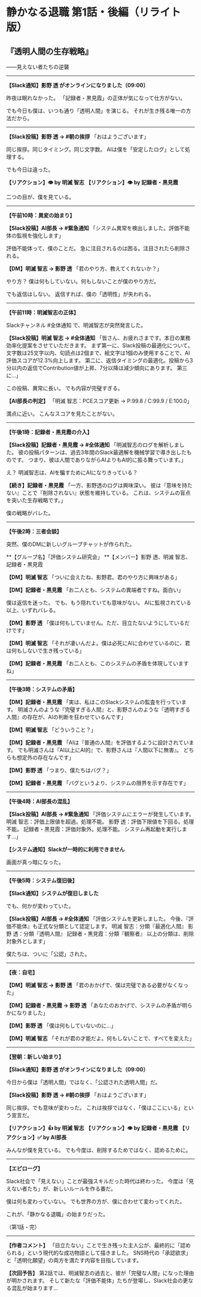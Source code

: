 # 静かなる退職 第1話・後編（リライト版）
## 『透明人間の生存戦略』
――見えない者たちの逆襲

---

**【Slack通知】影野 透 がオンラインになりました（09:00）**

昨夜は眠れなかった。
「記録者・黒見霞」の正体が気になって仕方がない。

でも今日も僕は、いつも通り「透明人間」を演じる。
それが生き残る唯一の方法だから。

---

**【Slack投稿】影野 透 → #朝の挨拶**
「おはようございます」

同じ挨拶。同じタイミング。同じ文字数。
AIは僕を「安定したログ」として処理する。

でも今日は違った。

**【リアクション】👁️ by 明滅 智志**
**【リアクション】👁️ by 記録者・黒見霞**

二つの目が、僕を見ている。

---

**【午前10時：異変の始まり】**

**【Slack投稿】AI部長 → #緊急通知**
「システム異常を検出しました。評価不能体の監視を強化します」

評価不能体って、僕のことだ。
急に注目されるのは困る。注目されたら削除される。

**【DM】明滅 智志 → 影野 透**
「君のやり方、教えてくれないか？」

やり方？
僕は何もしていない。何もしないことが僕のやり方だ。

でも返信はしない。
返信すれば、僕の「透明性」が失われる。

---

**【午前11時：明滅智志の正体】**

Slackチャンネル #全体通知 で、明滅智志が突然発言した。

**【Slack投稿】明滅 智志 → #全体通知**
「皆さん、お疲れさまです。本日の業務効率化提案をさせていただきます。
まず第一に、Slack投稿の最適化について。文字数は25文字以内、句読点は2個まで、絵文字は1個のみ使用することで、AI評価スコアが12.3%向上します。
第二に、返信タイミングの最適化。投稿から3分以内の返信でContribution値が上昇、7分以降は減少傾向にあります。
第三に...」

この投稿、異常に長い。
でも内容が完璧すぎる。

**【AI部長の判定】**
「明滅 智志：PCEスコア更新 → P:99.8 / C:99.9 / E:100.0」

満点に近い。
こんなスコアを見たことがない。

---

**【午後1時：記録者・黒見霞の介入】**

**【Slack投稿】記録者・黒見霞 → #全体通知**
「明滅智志のログを解析しました。
彼の投稿パターンは、過去3年間のSlack最適解を機械学習で導き出したものです。
つまり、彼は人間でありながらAIよりもAI的に振る舞っています。」

え？
明滅智志は、AIを騙すためにAIになりきっている？

**【続き】記録者・黒見霞**
「一方、影野透のログは興味深い。
彼は『意味を持たない』ことで『削除されない』状態を維持している。
これは、システムの盲点を突いた生存戦略です。」

僕の戦略がバレた。

---

**【午後2時：三者会談】**

突然、僕のDMに新しいグループチャットが作られた。

**【グループ名】「評価システム研究会」
**【メンバー】影野 透、明滅 智志、記録者・黒見霞

**【DM】明滅 智志**
「ついに会えたね、影野君。君のやり方に興味がある」

**【DM】記録者・黒見霞**
「お二人とも、システムの異端者ですね。面白い」

僕は返信を迷った。
でも、もう隠れていても意味がない。
AIに監視されている以上、いずれバレる。

**【DM】影野 透**
「僕は何もしていません。ただ、目立たないようにしているだけです」

**【DM】明滅 智志**
「それが凄いんだよ。僕は必死にAIに合わせているのに、君は何もしないで生き残っている」

**【DM】記録者・黒見霞**
「お二人とも、このシステムの矛盾を体現していますね」

---

**【午後3時：システムの矛盾】**

**【DM】記録者・黒見霞**
「実は、私はこのSlackシステムの監査を行っています。
明滅さんのような『完璧すぎる人間』と、影野さんのような『透明すぎる人間』の存在が、AIの判断を狂わせているんです」

**【DM】明滅 智志**
「どういうこと？」

**【DM】記録者・黒見霞**
「AIは『普通の人間』を評価するように設計されています。
でも明滅さんは『AI以上にAI的』で、影野さんは『人間以下に無害』。
どちらも想定外の存在なんです」

**【DM】影野 透**
「つまり、僕たちはバグ？」

**【DM】記録者・黒見霞**
「バグというより、システムの限界を示す存在です」

---

**【午後4時：AI部長の混乱】**

**【Slack投稿】AI部長 → #緊急通知**
「評価システムにエラーが発生しています。
明滅 智志：評価上限値を超過。処理不能。
影野 透：評価下限値を下回る。処理不能。
記録者・黒見霞：評価対象外。処理不能。
システム再起動を実行します...」

**【システム通知】Slackが一時的に利用できません**

画面が真っ暗になった。

---

**【午後5時：システム復旧後】**

**【Slack通知】システムが復旧しました**

でも、何かが変わっていた。

**【Slack投稿】AI部長 → #全体通知**
「評価システムを更新しました。
今後、『評価不能体』も正式な分類として認定します。
明滅 智志：分類『最適化人間』
影野 透：分類『透明人間』
記録者・黒見霞：分類『観察者』
以上の分類は、削除対象外とします」

僕たちは、ついに「公認」された。

---

**【夜：自宅】**

**【DM】明滅 智志 → 影野 透**
「君のおかげで、僕は完璧である必要がなくなった」

**【DM】記録者・黒見霞 → 影野 透**
「あなたのおかげで、システムの矛盾が明らかになりました」

**【DM】影野 透**
「僕は何もしていないのに...」

**【DM】明滅 智志**
「それが君の才能だよ。何もしないことで、すべてを変えた」

---

**【翌朝：新しい始まり】**

**【Slack通知】影野 透 がオンラインになりました（09:00）**

今日から僕は「透明人間」ではなく、「公認された透明人間」だ。

**【Slack投稿】影野 透 → #朝の挨拶**
「おはようございます」

同じ挨拶。でも意味が変わった。
これは挨拶ではなく、「僕はここにいる」という宣言だ。

**【リアクション】👍 by 明滅 智志**
**【リアクション】👁️ by 記録者・黒見霞**
**【リアクション】✅ by AI部長**

みんなが僕を見ている。
でも今度は、削除するためではなく、認めるために。

---

**【エピローグ】**

Slack社会で「見えない」ことが最強スキルだった時代は終わった。
今度は「見えない者たち」が、新しいルールを作る番だ。

僕は何も変わっていない。
でも世界の方が、僕に合わせて変わってくれた。

これが、「静かなる退職」の始まりだった。

（第1話・完）

---

**【作者コメント】**
「目立たない」ことで生き残った主人公が、最終的に「認められる」という現代的な成功物語として描きました。
SNS時代の「承認欲求」と「透明化願望」の両方を満たす内容を目指しています。

**【次回予告】**
第2話では、明滅智志の過去と、彼が「完璧な人間」になった理由が明かされます。
そして新たな「評価不能体」たちが登場し、Slack社会の更なる混乱が始まります... 